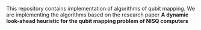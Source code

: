 This repository contains implementation of algorithms of qubit mapping.
We are implementing the algorithms based on the research paper **A dynamic look-ahead heuristic for the qubit mapping problem of NISQ computers**
